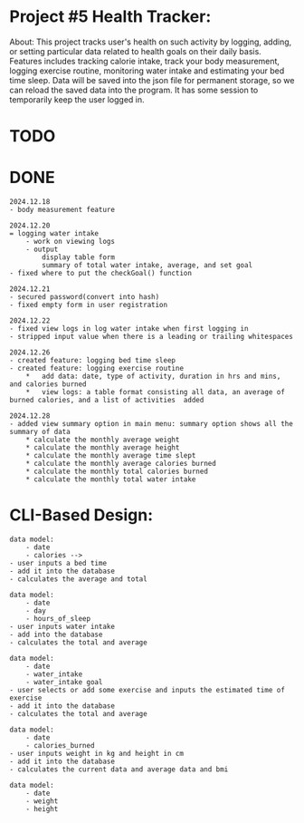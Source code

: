 # Project #5 Health Tracker:

About:
    This project tracks user's health on such activity by logging, adding, or setting particular data related to health goals on their daily basis. Features includes tracking calorie intake, track your body measurement, logging exercise routine, monitoring water intake and estimating your bed time sleep. Data will be saved into the json file for permanent storage, so we can reload the saved data into the program. It has some session to temporarily keep the user logged in.

# TODO
    

# DONE
    2024.12.18
    - body measurement feature

    2024.12.20
    = logging water intake
        - work on viewing logs
        - output 
            display table form
            summary of total water intake, average, and set goal
    - fixed where to put the checkGoal() function
    
    2024.12.21
    - secured password(convert into hash)
    - fixed empty form in user registration

    2024.12.22
    - fixed view logs in log water intake when first logging in
    - stripped input value when there is a leading or trailing whitespaces

    2024.12.26
    - created feature: logging bed time sleep
    - created feature: logging exercise routine
        *   add data: date, type of activity, duration in hrs and mins, and calories burned
        *   view logs: a table format consisting all data, an average of burned calories, and a list of activities  added

    2024.12.28
    - added view summary option in main menu: summary option shows all the summary of data
        * calculate the monthly average weight
        * calculate the monthly average height
        * calculate the monthly average time slept
        * calculate the monthly average calories burned
        * calculate the monthly total calories burned
        * calculate the monthly total water intake

    
# CLI-Based Design:
    data model:
        - date
        - calories -->
    - user inputs a bed time 
    - add it into the database
    - calculates the average and total

    data model:
        - date
        - day
        - hours_of_sleep
    - user inputs water intake
    - add into the database
    - calculates the total and average

    data model:
        - date
        - water_intake
        - water_intake goal
    - user selects or add some exercise and inputs the estimated time of exercise
    - add it into the database
    - calculates the total and average 
    
    data model:
        - date
        - calories_burned
    - user inputs weight in kg and height in cm
    - add it into the database
    - calculates the current data and average data and bmi

    data model:
        - date
        - weight
        - height

